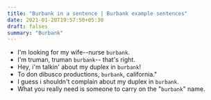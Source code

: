 ```yaml
---
title: "Burbank in a sentence | Burbank example sentences"
date: 2021-01-20T19:57:50+05:30
draft: falses
summary: "Burbank"
---
```

- I'm looking for my wife--nurse `burbank`.
- I'm truman, truman `burbank`-- that's right.
- Hey, i'm talkin' about my duplex in `burbank`!
- To don dibusco productions, `burbank`, california."
- I guess i shouldn't complain about my duplex in `burbank`.
- What you really need is someone to carry on the "`burbank`" name.
                 
